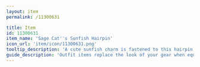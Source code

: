 ```yaml
---
layout: item
permalink: /11300631

title: Item
id: 11300631
item_name: 'Sage Cat''s Sunfish Hairpin'
icon_url: 'item/icon/11300631.png'
tooltip_description: 'A cute sunfish charm is fastened to this hairpin designed by the Sage Cat.'
guide_description: 'Outfit items replace the look of your gear when equipped.'
---
```

